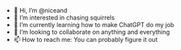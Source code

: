 - 👋 Hi, I’m @niceand
- 👀 I’m interested in chasing squirrels 
- 🌱 I’m currently learning how to make ChatGPT do my job 
- 💞️ I’m looking to collaborate on anything and everything 
- 📫 How to reach me: You can probably figure it out 

<!---
niceand/niceand is a ✨ special ✨ repository because its `README.md` (this file) appears on your GitHub profile.
You can click the Preview link to take a look at your changes.
--->
